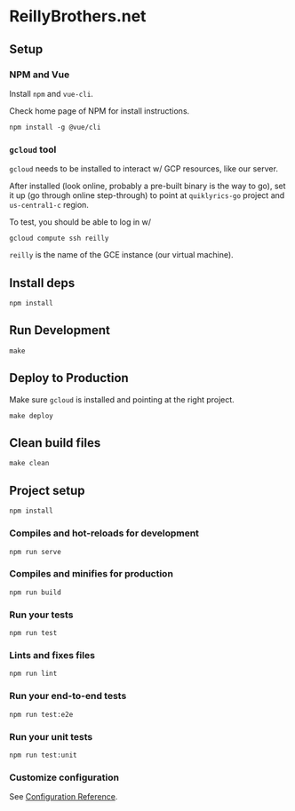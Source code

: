 # ReillyBrothers.net
## Setup

### NPM and Vue
Install `npm` and `vue-cli`.

Check home page of NPM for install instructions.

```
npm install -g @vue/cli
```

### `gcloud` tool
`gcloud` needs to be installed to interact w/ GCP resources, like our server.

After installed (look online, probably a pre-built binary is the way to go), set it up (go through online step-through) to point at `quiklyrics-go` project and `us-central1-c` region.

To test, you should be able to log in w/

```
gcloud compute ssh reilly
```

`reilly` is the name of the GCE instance (our virtual machine).

## Install deps
```
npm install
```


## Run Development
```
make
```

## Deploy to Production

Make sure `gcloud` is installed and pointing at the right project.

```
make deploy
```

## Clean build files

```
make clean
```

## Project setup
```
npm install
```

### Compiles and hot-reloads for development
```
npm run serve
```

### Compiles and minifies for production
```
npm run build
```

### Run your tests
```
npm run test
```

### Lints and fixes files
```
npm run lint
```

### Run your end-to-end tests
```
npm run test:e2e
```

### Run your unit tests
```
npm run test:unit
```

### Customize configuration
See [Configuration Reference](https://cli.vuejs.org/config/).
